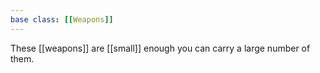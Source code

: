 ```yaml
---
base class: [[Weapons]]
---
```

 These [[weapons]] are [[small]] enough you can carry a large number of them.